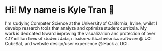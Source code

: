 # Hi! My name is Kyle Tran 🎐

I'm studying Computer Science at the University of California, Irvine, whilst I develop research tools that analyze and optimize student curricula. My work is dedicated toward improving the visualization and protection of over 4.17 million lines of student data, mission-critical avionics software @ UCI CubeSat, and website design/user experience @ Hack at UCI.
